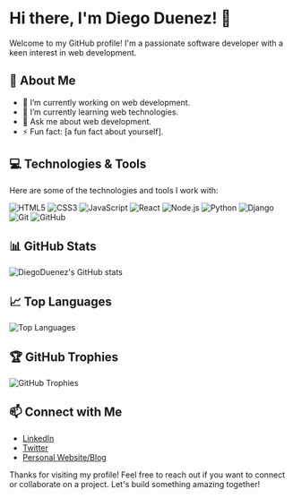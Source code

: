 # Hi there, I'm Diego Duenez! 👋

Welcome to my GitHub profile! I'm a passionate software developer with a keen interest in web development.

## 🚀 About Me

- 🔭 I’m currently working on web development.
- 🌱 I’m currently learning web technologies.
- 💬 Ask me about web development.
- ⚡ Fun fact: [a fun fact about yourself].

## 💻 Technologies & Tools

Here are some of the technologies and tools I work with:

![HTML5](https://img.shields.io/badge/-HTML5-E34F26?style=flat-square&logo=html5&logoColor=white)
![CSS3](https://img.shields.io/badge/-CSS3-1572B6?style=flat-square&logo=css3)
![JavaScript](https://img.shields.io/badge/-JavaScript-F7DF1E?style=flat-square&logo=javascript&logoColor=black)
![React](https://img.shields.io/badge/-React-61DAFB?style=flat-square&logo=react&logoColor=black)
![Node.js](https://img.shields.io/badge/-Node.js-339933?style=flat-square&logo=node.js&logoColor=white)
![Python](https://img.shields.io/badge/-Python-3776AB?style=flat-square&logo=python&logoColor=white)
![Django](https://img.shields.io/badge/-Django-092E20?style=flat-square&logo=django)
![Git](https://img.shields.io/badge/-Git-F05032?style=flat-square&logo=git&logoColor=white)
![GitHub](https://img.shields.io/badge/-GitHub-181717?style=flat-square&logo=github)

## 📊 GitHub Stats

![DiegoDuenez's GitHub stats](https://github-readme-stats.vercel.app/api?username=DiegoDuenez&show_icons=true&theme=radical)

## 📈 Top Languages

![Top Languages](https://github-readme-stats.vercel.app/api/top-langs/?username=DiegoDuenez&layout=compact&theme=radical)

## 🏆 GitHub Trophies

![GitHub Trophies](https://github-profile-trophy.vercel.app/?username=DiegoDuenez&theme=radical)

## 📫 Connect with Me

- [LinkedIn](https://www.linkedin.com/in/your-linkedin-profile)
- [Twitter](https://twitter.com/your-twitter-handle)
- [Personal Website/Blog](https://your-website.com)

Thanks for visiting my profile! Feel free to reach out if you want to connect or collaborate on a project. Let's build something amazing together!
